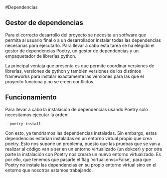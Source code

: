 #Dependencias


## Gestor de dependencias

Para el correcto desarrollo del proyecto se necesita un sotfware que permita al usuario final o a un desarrollador instalar todas las dependencias necesarias para ejecutarlo.
Para llevar a cabo esta tarea se ha elegido el gestor de dependencias Poetry, un gestor de 
dependencias y un empaquetador de librerías python. 

La principal ventaja que presenta es que permite coordinar versiones de librerías, versiones de python y también versiones de los distintos frameworks para instalar exactamente las versiones para las que el proyecto funciona y no se creen conflictos.

## Funcionamiento

Para llevar a cabo la instalación de dependencias usando Poetry solo necesitamos ejecutar la orden:

    - poetry install

Con esto, ya tendríamos las dependencias instaladas. Sin embargo, estas dependencias estarían instaladas en un entorno virtual propio que crea poetry.
Esto nos supone un problema, puesto que las pruebas que se van a realizar al código van a ser en un entorno virtualizado (un dokcer) y por otra parte la instalación con Poetry nos creará un nuevo entorno virtualizado. 
Es por ello, que tenemos que pasarle el flag 'virtual.envs=False', para que Poetry no instale las dependencias en su propio entorno virtual sino en el entorno que nosotros estamos trabajando.